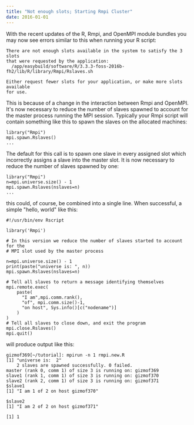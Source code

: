 ```yaml
---
title: "Not enough slots; Starting Rmpi Cluster"
date: 2016-01-01
---
```


With the recent updates of the R, Rmpi, and OpenMPI module bundles you may now see errors similar to this when running your R script:

```
There are not enough slots available in the system to satisfy the 3 slots 
that were requested by the application:
  /app/easybuild/software/R/3.3.3-foss-2016b-fh2/lib/R/library/Rmpi/Rslaves.sh

Either request fewer slots for your application, or make more slots available
for use.
```

This is because of a change in the interaction between Rmpi and OpenMPI.  It's now necessary to reduce the number of slaves spawned to account for the master process running the MPI session.  Typically your Rmpi script will contain something like this to spawn the slaves on the allocated machines:

```
library("Rmpi")
mpi.spawn.Rslaves()
...
```

The default for this call is to spawn one slave in every assigned slot which incorrectly assigns a slave into the master slot.  It is now necessary to reduce the number of slaves spawned by one:

```
library("Rmpi")
n=mpi.universe.size() - 1
mpi.spawn.Rslaves(nslaves=n)
...
```

this could, of course, be combined into a single line.  When successful, a simple "hello, world" like this:

```
#!/usr/bin/env Rscript

library('Rmpi')

# In this version we reduce the number of slaves started to account for the
# MPI slot used by the master process

n=mpi.universe.size() - 1
print(paste("universe is: ", n))
mpi.spawn.Rslaves(nslaves=n)

# Tell all slaves to return a message identifying themselves
mpi.remote.exec(
    paste(
      "I am",mpi.comm.rank(),
      "of", mpi.comm.size()-1,
      "on host", Sys.info()[c("nodename")]
    )
)
# Tell all slaves to close down, and exit the program
mpi.close.Rslaves()
mpi.quit()
```

will produce output like this:

```
gizmof369[~/tutorial]: mpirun -n 1 rmpi.new.R 
[1] "universe is:  2"
    2 slaves are spawned successfully. 0 failed.
master (rank 0, comm 1) of size 3 is running on: gizmof369 
slave1 (rank 1, comm 1) of size 3 is running on: gizmof370 
slave2 (rank 2, comm 1) of size 3 is running on: gizmof371 
$slave1
[1] "I am 1 of 2 on host gizmof370"

$slave2
[1] "I am 2 of 2 on host gizmof371"

[1] 1
```
